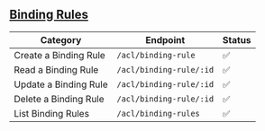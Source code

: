 ## [Binding Rules](https://developer.hashicorp.com/consul/api-docs/acl/binding-rules)

| Category              | Endpoint                | Status 
| --------------------- | ----------------------- | ------ 
| Create a Binding Rule | `/acl/binding-rule`     | ✅ 
| Read a Binding Rule   | `/acl/binding-rule/:id` | ✅ 
| Update a Binding Rule | `/acl/binding-rule/:id` | ✅ 
| Delete a Binding Rule | `/acl/binding-rule/:id` | ✅ 
| List Binding Rules    | `/acl/binding-rules`    | ✅ 
